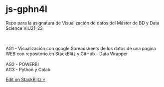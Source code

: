 # js-gphn4l
Repo para la asignatura de Visualización de datos del Máster de BD y Data Science VIU21_22

<br>
<br>
AG1 - Visualización con google Spreadsheets de los datos de una pagina WEB con repositorio en StackBlitz y GitHub - Data Wrapper 
<br>
<br>
AG2 - POWERBI
<br>
AG3 - Python y Colab

[Edit on StackBlitz ⚡️](https://stackblitz.com/edit/js-gphn4l)
